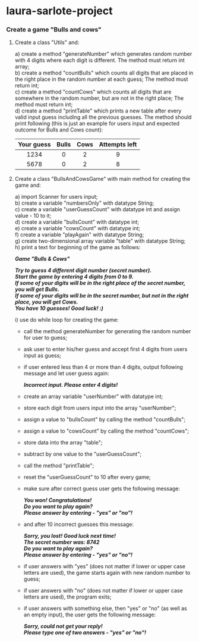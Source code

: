 # laura-sarlote-project

### Create a game **"Bulls and cows"**

1. Create a class "Utils" and:

    a) create a method "generateNumber" which generates random number with 4 digits where each digit is different.
The method must return int array;  
b) create a method "countBulls" which counts all digits that are placed in the right place in the random number at each guess;
The method must return int;  
c) create a method "countCows" which counts all digits that are somewhere in the random number, but are not in the right place;
The method must return int;  
d) create a method "printTable" which prints a new table after every valid input guess including all the previous guesses.
The method should print following (this is just an example for users input and expected outcome for Bulls and Cows count):

    | Your guess | Bulls | Cows | Attempts left |
    |:----------:|:-----:|:----:|:-------------:|
    |    1234    |   0   |   2  |       9       |
    |    5678    |   0   |   2  |       8       |
    
2. Create a class "BullsAndCowsGame" with main method for creating the game and:

    a) import Scanner for users input;  
b) create a variable "numbersOnly" with datatype String;  
c) create a variable "userGuessCount" with datatype int and assign value - 10 to it;  
d) create a variable "bullsCount" with datatype int;  
e) create a variable "cowsCount" with datatype int;  
f) create a variable "playAgain" with datatype String;  
g) create two-dimensional array variable "table" with datatype String;  
h) print a text for beginning of the game as follows:

    _**Game "Bulls & Cows"**_

    _**Try to guess 4 different digit number (secret number).  
Start the game by entering 4 digits from 0 to 9.  
If some of your digits will be in the right place of the secret number, you will get Bulls.  
If some of your digits will be in the secret number, but not in the right place, you will get Cows.  
You have 10 guesses! Good luck! :)**_

   i) use do while loop for creating the game:
    - call the method generateNumber for generating the random number for user to guess;
    - ask user to enter his/her guess and accept first 4 digits from users input as guess;
    - if user entered less than 4 or more than 4 digits, output following message and let user guess again:

      _**Incorrect input. Please enter 4 digits!**_

    - create an array variable "userNumber" with datatype int;
    - store each digit from users input into the array "userNumber";
    - assign a value to "bullsCount" by calling the method "countBulls";
    - assign a value to "cowsCount" by calling the method "countCows";
    - store data into the array "table";
    - subtract by one value to the "userGuessCount";
    - call the method "printTable";
    - reset the "userGuessCount" to 10 after every game;
    - make sure after correct guess user gets the following message:

      _**You won! Congratulations!  
    Do you want to play again?    
    Please answer by entering - "yes" or "no"!**_

    - and after 10 incorrect guesses this message:

      _**Sorry, you lost! Good luck next time!  
    The secret number was: 8742  
    Do you want to play again?  
    Please answer by entering - "yes" or "no"!**_

    - if user answers with "yes" (does not matter if lower or upper case letters are used), the game starts again with new random number to guess;
    - if user answers with "no" (does not matter if lower or upper case letters are used), the program exits;
    - if user answers with something else, then "yes" or "no" (as well as an empty input), the user gets the following message:
  
      _**Sorry, could not get your reply!   
    Please type one of two answers - "yes" or "no"!**_
